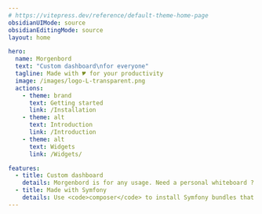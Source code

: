```yaml
---
# https://vitepress.dev/reference/default-theme-home-page
obsidianUIMode: source
obsidianEditingMode: source
layout: home

hero:
  name: Morgenbord
  text: "Custom dashboard\nfor everyone"
  tagline: Made with 🎔 for your productivity
  image: /images/logo-L-transparent.png
  actions:
    - theme: brand
      text: Getting started
      link: /Installation
    - theme: alt
      text: Introduction
      link: /Introduction
    - theme: alt
      text: Widgets
      link: /Widgets/

features:
  - title: Custom dashboard
    details: Morgenbord is for any usage. Need a personal whiteboard ? Need a team board ? Need to monitor anything ?<br>Morgenbord is the perfect tool. Install existing widgets or create yours.<br><br><a href="./Introduction#what-is-morgenbord">What is Morgenbord ?</a>
  - title: Made with Symfony
    details: Use <code>composer</code> to install Symfony bundles that will automatically loads as widgets in your Morgenbord instance. You don't need to do more to make it work, but you can create so much more if you want, it's Symfony !<br>Sound magical, right ?
---
```

